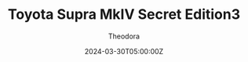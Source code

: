 ---
title: "Toyota Supra MkIV Secret Edition3"
meta_title: ""
description: "Toyota Supra MkIV Secret Edition3 (ks_toyota_supra_mkiv_secret_edition3) by Stirpe"
date: 2024-03-30T05:00:00Z
thumb: p318Elx
mainimage: KQ5Gbkl
cargallery: ["iX8XzEI", "s2aHlmt", "GksfJuK"]
categories: ["Car"]
author: "Theodora"
tags: ["Toyota", "Road", "Sports car", "Japan", "1997", "Stirpe"]
draft: false
dlcrequired: Assetto corsa - Japanese Pack
dlclink: https://store.steampowered.com/app/467980/Assetto_corsa__Japanese_Pack/
link: https://mods.to/YBuj6828863a48840
zipsize: "86 MB"
manu: Toyota
country: Japan
year: 1997
class: Sports car
drivetrain: RWD
engine: 2.6-litre i6
power: "899 bhp"
torque: "1011"
mass: "1130"
speed: 320
accel: "3.0 seconds"
gb: 5-speed
creator: Stirpe
version: "V2"
csp: "Unknown"
carname: "Toyota Supra MkIV"
folder: "ks_toyota_supra_mkiv_secret_edition3"
livery: "16 colors"
r2r: 0
host: ShareMods
---